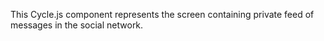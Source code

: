 This Cycle.js component represents the screen containing private feed of messages in the social network.
